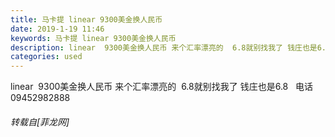 ```yaml
---
title: 马卡提 linear 9300美金换人民币
date: 2019-1-19 11:46
keywords: 马卡提 linear 9300美金换人民币
description: linear  9300美金换人民币 来个汇率漂亮的  6.8就别找我了 钱庄也是6.8   电话09452982888
categories: used
---
```

<td class="t_f" id="postmessage_2738779">

linear  9300美金换人民币 来个汇率漂亮的  6.8就别找我了 钱庄也是6.8   电话09452982888</td>
###### 转载自[菲龙网]
